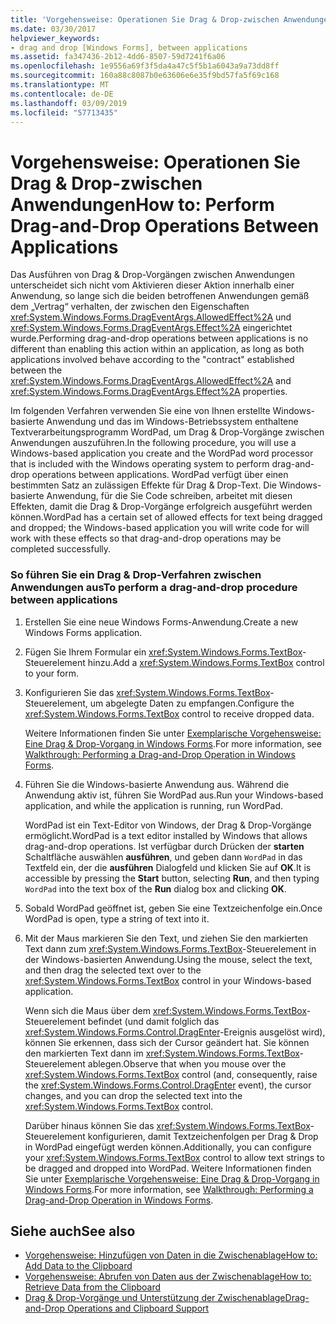 ```yaml
---
title: 'Vorgehensweise: Operationen Sie Drag & Drop-zwischen Anwendungen'
ms.date: 03/30/2017
helpviewer_keywords:
- drag and drop [Windows Forms], between applications
ms.assetid: fa347436-2b12-4dd6-8507-59d7241f6a06
ms.openlocfilehash: 1e9556a69f3f5da4a47c5f5b1a6043a9a73dd8ff
ms.sourcegitcommit: 160a88c8087b0e63606e6e35f9bd57fa5f69c168
ms.translationtype: MT
ms.contentlocale: de-DE
ms.lasthandoff: 03/09/2019
ms.locfileid: "57713435"
---
```

# <a name="how-to-perform-drag-and-drop-operations-between-applications"></a><span data-ttu-id="a37f6-102">Vorgehensweise: Operationen Sie Drag & Drop-zwischen Anwendungen</span><span class="sxs-lookup"><span data-stu-id="a37f6-102">How to: Perform Drag-and-Drop Operations Between Applications</span></span>
<span data-ttu-id="a37f6-103">Das Ausführen von Drag &amp; Drop-Vorgängen zwischen Anwendungen unterscheidet sich nicht vom Aktivieren dieser Aktion innerhalb einer Anwendung, so lange sich die beiden betroffenen Anwendungen gemäß dem „Vertrag“ verhalten, der zwischen den Eigenschaften <xref:System.Windows.Forms.DragEventArgs.AllowedEffect%2A> und <xref:System.Windows.Forms.DragEventArgs.Effect%2A> eingerichtet wurde.</span><span class="sxs-lookup"><span data-stu-id="a37f6-103">Performing drag-and-drop operations between applications is no different than enabling this action within an application, as long as both applications involved behave according to the "contract" established between the <xref:System.Windows.Forms.DragEventArgs.AllowedEffect%2A> and <xref:System.Windows.Forms.DragEventArgs.Effect%2A> properties.</span></span>  
  
 <span data-ttu-id="a37f6-104">Im folgenden Verfahren verwenden Sie eine von Ihnen erstellte Windows-basierte Anwendung und das im Windows-Betriebssystem enthaltene Textverarbeitungsprogramm WordPad, um Drag & Drop-Vorgänge zwischen Anwendungen auszuführen.</span><span class="sxs-lookup"><span data-stu-id="a37f6-104">In the following procedure, you will use a Windows-based application you create and the WordPad word processor that is included with the Windows operating system to perform drag-and-drop operations between applications.</span></span> <span data-ttu-id="a37f6-105">WordPad verfügt über einen bestimmten Satz an zulässigen Effekte für Drag & Drop-Text. Die Windows-basierte Anwendung, für die Sie Code schreiben, arbeitet mit diesen Effekten, damit die Drag & Drop-Vorgänge erfolgreich ausgeführt werden können.</span><span class="sxs-lookup"><span data-stu-id="a37f6-105">WordPad has a certain set of allowed effects for text being dragged and dropped; the Windows-based application you will write code for will work with these effects so that drag-and-drop operations may be completed successfully.</span></span>  
  
### <a name="to-perform-a-drag-and-drop-procedure-between-applications"></a><span data-ttu-id="a37f6-106">So führen Sie ein Drag & Drop-Verfahren zwischen Anwendungen aus</span><span class="sxs-lookup"><span data-stu-id="a37f6-106">To perform a drag-and-drop procedure between applications</span></span>  
  
1.  <span data-ttu-id="a37f6-107">Erstellen Sie eine neue Windows Forms-Anwendung.</span><span class="sxs-lookup"><span data-stu-id="a37f6-107">Create a new Windows Forms application.</span></span>  
  
2.  <span data-ttu-id="a37f6-108">Fügen Sie Ihrem Formular ein <xref:System.Windows.Forms.TextBox>-Steuerelement hinzu.</span><span class="sxs-lookup"><span data-stu-id="a37f6-108">Add a <xref:System.Windows.Forms.TextBox> control to your form.</span></span>  
  
3.  <span data-ttu-id="a37f6-109">Konfigurieren Sie das <xref:System.Windows.Forms.TextBox>-Steuerelement, um abgelegte Daten zu empfangen.</span><span class="sxs-lookup"><span data-stu-id="a37f6-109">Configure the <xref:System.Windows.Forms.TextBox> control to receive dropped data.</span></span>  
  
     <span data-ttu-id="a37f6-110">Weitere Informationen finden Sie unter [Exemplarische Vorgehensweise: Eine Drag & Drop-Vorgang in Windows Forms](walkthrough-performing-a-drag-and-drop-operation-in-windows-forms.md).</span><span class="sxs-lookup"><span data-stu-id="a37f6-110">For more information, see [Walkthrough: Performing a Drag-and-Drop Operation in Windows Forms](walkthrough-performing-a-drag-and-drop-operation-in-windows-forms.md).</span></span>  
  
4.  <span data-ttu-id="a37f6-111">Führen Sie die Windows-basierte Anwendung aus. Während die Anwendung aktiv ist, führen Sie WordPad aus.</span><span class="sxs-lookup"><span data-stu-id="a37f6-111">Run your Windows-based application, and while the application is running, run WordPad.</span></span>  
  
     <span data-ttu-id="a37f6-112">WordPad ist ein Text-Editor von Windows, der Drag & Drop-Vorgänge ermöglicht.</span><span class="sxs-lookup"><span data-stu-id="a37f6-112">WordPad is a text editor installed by Windows that allows drag-and-drop operations.</span></span> <span data-ttu-id="a37f6-113">Ist verfügbar durch Drücken der **starten** Schaltfläche auswählen **ausführen**, und geben dann `WordPad` in das Textfeld ein, der die **ausführen** Dialogfeld und klicken Sie auf **OK**.</span><span class="sxs-lookup"><span data-stu-id="a37f6-113">It is accessible by pressing the **Start** button, selecting **Run**, and then typing `WordPad` into the text box of the **Run** dialog box and clicking **OK**.</span></span>  
  
5.  <span data-ttu-id="a37f6-114">Sobald WordPad geöffnet ist, geben Sie eine Textzeichenfolge ein.</span><span class="sxs-lookup"><span data-stu-id="a37f6-114">Once WordPad is open, type a string of text into it.</span></span>  
  
6.  <span data-ttu-id="a37f6-115">Mit der Maus markieren Sie den Text, und ziehen Sie den markierten Text dann zum <xref:System.Windows.Forms.TextBox>-Steuerelement in der Windows-basierten Anwendung.</span><span class="sxs-lookup"><span data-stu-id="a37f6-115">Using the mouse, select the text, and then drag the selected text over to the <xref:System.Windows.Forms.TextBox> control in your Windows-based application.</span></span>  
  
     <span data-ttu-id="a37f6-116">Wenn sich die Maus über dem <xref:System.Windows.Forms.TextBox>-Steuerelement befindet (und damit folglich das <xref:System.Windows.Forms.Control.DragEnter>-Ereignis ausgelöst wird), können Sie erkennen, dass sich der Cursor geändert hat. Sie können den markierten Text dann im <xref:System.Windows.Forms.TextBox>-Steuerelement ablegen.</span><span class="sxs-lookup"><span data-stu-id="a37f6-116">Observe that when you mouse over the <xref:System.Windows.Forms.TextBox> control (and, consequently, raise the <xref:System.Windows.Forms.Control.DragEnter> event), the cursor changes, and you can drop the selected text into the <xref:System.Windows.Forms.TextBox> control.</span></span>  
  
     <span data-ttu-id="a37f6-117">Darüber hinaus können Sie das <xref:System.Windows.Forms.TextBox>-Steuerelement konfigurieren, damit Textzeichenfolgen per Drag &amp; Drop in WordPad eingefügt werden können.</span><span class="sxs-lookup"><span data-stu-id="a37f6-117">Additionally, you can configure your <xref:System.Windows.Forms.TextBox> control to allow text strings to be dragged and dropped into WordPad.</span></span> <span data-ttu-id="a37f6-118">Weitere Informationen finden Sie unter [Exemplarische Vorgehensweise: Eine Drag & Drop-Vorgang in Windows Forms](walkthrough-performing-a-drag-and-drop-operation-in-windows-forms.md).</span><span class="sxs-lookup"><span data-stu-id="a37f6-118">For more information, see [Walkthrough: Performing a Drag-and-Drop Operation in Windows Forms](walkthrough-performing-a-drag-and-drop-operation-in-windows-forms.md).</span></span>  
  
## <a name="see-also"></a><span data-ttu-id="a37f6-119">Siehe auch</span><span class="sxs-lookup"><span data-stu-id="a37f6-119">See also</span></span>
- [<span data-ttu-id="a37f6-120">Vorgehensweise: Hinzufügen von Daten in die Zwischenablage</span><span class="sxs-lookup"><span data-stu-id="a37f6-120">How to: Add Data to the Clipboard</span></span>](how-to-add-data-to-the-clipboard.md)
- [<span data-ttu-id="a37f6-121">Vorgehensweise: Abrufen von Daten aus der Zwischenablage</span><span class="sxs-lookup"><span data-stu-id="a37f6-121">How to: Retrieve Data from the Clipboard</span></span>](how-to-retrieve-data-from-the-clipboard.md)
- [<span data-ttu-id="a37f6-122">Drag & Drop-Vorgänge und Unterstützung der Zwischenablage</span><span class="sxs-lookup"><span data-stu-id="a37f6-122">Drag-and-Drop Operations and Clipboard Support</span></span>](drag-and-drop-operations-and-clipboard-support.md)
